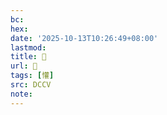 ```yaml
---
bc:
hex:
date: '2025-10-13T10:26:49+08:00'
lastmod:
title: 􂲈
url: 􂲈
tags: [懽]
src: DCCV
note:
---
```

